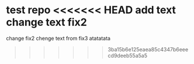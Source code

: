 test repo
<<<<<<< HEAD
add text
change text fix2 
=======
change fix2
chenge text from fix3 atatatata
>>>>>>> 3ba15b6e125eaea85c4347b6eeecd9deeb55a5a5
